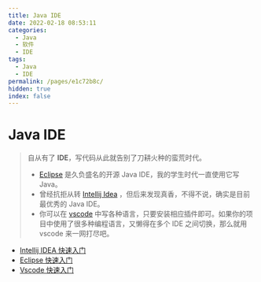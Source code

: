 ```yaml
---
title: Java IDE
date: 2022-02-18 08:53:11
categories:
  - Java
  - 软件
  - IDE
tags:
  - Java
  - IDE
permalink: /pages/e1c72b8c/
hidden: true
index: false
---
```


# Java IDE

> 自从有了 **IDE**，写代码从此就告别了刀耕火种的蛮荒时代。
>
> - [Eclipse](Eclipse.md) 是久负盛名的开源 Java IDE，我的学生时代一直使用它写 Java。
> - 曾经抗拒从转 [Intellij Idea](Intellij.md) ，但后来发现真香，不得不说，确实是目前最优秀的 Java IDE。
> - 你可以在 [vscode](VsCode.md) 中写各种语言，只要安装相应插件即可。如果你的项目中使用了很多种编程语言，又懒得在多个 IDE 之间切换，那么就用 vscode 来一网打尽吧。

- [Intellij IDEA 快速入门](Intellij.md)
- [Eclipse 快速入门](Eclipse.md)
- [Vscode 快速入门](VsCode.md)